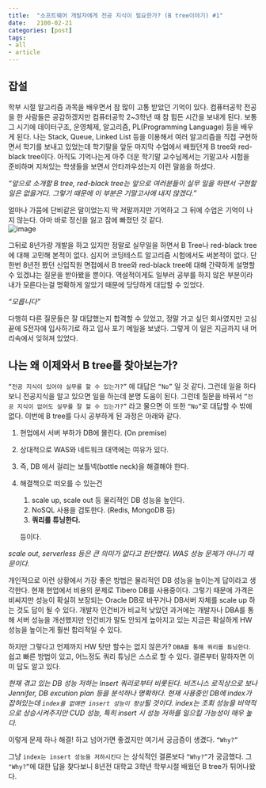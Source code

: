 ```yaml
---
title:  "소프트웨어 개발자에게 전공 지식이 필요한가? (B tree이야기) #1"
date:   2100-02-21
categories: [post]
tags:
- all
- article
---
```

## 잡설

학부 시절 알고리즘 과목을 배우면서 참 많이 고통 받았던 기억이 있다. 컴퓨터공학 전공을 한 사람들은 공감하겠지만 컴퓨터공학 2~3학년 때 참 힘든 시간을 보내게 된다. 보통 그 시기에 데이터구조, 운영체제, 알고리즘, PL(Programming Language) 등을 배우게 된다. 나는 Stack, Queue, Linked List 등을 이용해서 여러 알고리즘을 직접 구현하면서 학기를 보내고 있었는데 학기말을 앞둔 마지막 수업에서 배웠던게 B tree와 red-black tree이다. 아직도 기억나는게 아주 더운 학기말 교수님께서는 기말고사 시험을 준비하며 지쳐있는 학생들을 보면서 안타까우셨는지 이런 말씀을 하셨다. 

*“앞으로 소개할 B tree, red-black tree는 앞으로 여러분들이 실무 일을 하면서 구현할 일은 없을거다. 그렇기 때문에 이 부분은 기말고사에 내지 않겠다.”*

얼마나 가뭄에 단비같은 말이었는지 딱 저말까지만 기억하고 그 뒤에 수업은 기억이 나지 않는다. 아마 바로 정신을 잃고 잠에 빠졌던 것 같다.  
![image](https://user-images.githubusercontent.com/6336815/155447280-eddfa689-8325-4957-9623-dc2459a39a84.png)

그뒤로 8년가량 개발을 하고 있지만 정말로 실무일을 하면서 B Tree나 red-black tree에 대해 고민해 본적이 없다. 심지어 코딩테스트 알고리즘 시험에서도 써본적이 없다. 단 한번 8년전 봤던 신입직원 면접에서 B tree와 red-black tree에 대해 간략하게 설명할 수 있겠냐는 질문을 받아봤을 뿐이다. 역설적이게도 일부러 공부를 하지 않은 부분이라 내가 모른다는걸 명확하게 알았기 때문에 당당하게 대답할 수 있었다.

*“모릅니다”*

다행히 다른 질문들은 잘 대답했는지 합격할 수 있었고, 정말 가고 싶던 회사였지만 고심끝에 S전자에 입사하기로 하고 입사 포기 메일을 보냈다. 그렇게 이 일은 지금까지 내 머리속에서 잊혀져 있었다.

## 나는 왜 이제와서 B tree를 찾아보는가?

`“전공 지식이 있어야 실무를 할 수 있는가?”` 에 대답은 `“No”` 일 것 같다. 그런데 일을 하다보니 전공지식을 알고 있으면 일을 하는데 분명 도움이 된다. 그런데 질문을 바꿔서 `“전공 지식이 없어도 실무를 잘 할 수 있는가?”` 라고 물으면 이 또한 `“No”`로 대답할 수 밖에 없다. 이번에 B tree를 다시 공부하게 된 과정은 아래와 같다.

1. 현업에서 서버 부하가 DB에 몰린다. (On premise)
2. 상대적으로 WAS와 네트워크 대역에는 여유가 있다.
3. 즉, DB 에서 걸리는 보틀넥(bottle neck)을 해결해야 한다.
4. 해결책으로 떠오를 수 있는건 
    1. scale up, scale out 등 물리적인 DB 성능을 높인다.
    2. NoSQL 사용을 검토한다. (Redis, MongoDB 등)
    3. **쿼리를 튜닝한다.**
    
    등이다.
    


*scale out, serverless 등은 큰 의미가 없다고 판단했다. WAS 성능 문제가 아니기 때문이다.*


 개인적으로 이런 상황에서 가장 좋은 방법은 물리적인 DB 성능을 높이는게 답이라고 생각한다. 현재 현업에서 비용의 문제로 Tibero DB를 사용중이다. 그렇기 때문에 가격은 비싸지만 성능이 확실히 보장되는 Oracle DB로 바꾸거나  DB서버 자체를 scale up 하는 것도 답이 될 수 있다. 개발자 인건비가 비교적 낮았던 과거에는 개발자나 DBA를 통해 서버 성능을 개선했지만 인건비가 말도 안되게 높아지고 있는 지금은 확실하게 HW성능을 높이는게 훨씬 합리적일 수 있다.

 하지만 그렇다고 언제까지 HW 탓만 할수는 없지 않은가? `DBA를 통해 쿼리를 튜닝한다`.  쉽고 빠른 방법이 있고, 어느정도 쿼리 튜닝은 스스로 할 수 있다. 결론부터 말하자면 이미 답도 알고 있다.

*현재 겪고 있는 DB 성능 저하는 Insert 쿼리로부터 비롯된다. 비즈니스 로직상으로 보나 Jennifer, DB excution plan 등을 분석하나 명확하다. 현재 사용중인 DB에 index가 잡혀있는데 `index를 없애면 insert 성능이 향상`될 것이다. index는 조회 성능을 비약적으로 상승시켜주지만 CUD 성능, 특히 insert 시 성능 저하를 일으킬 가능성이 매우 높다.*

이렇게 문제 하나 해결! 하고 넘어가면 좋겠지만 여기서 궁금증이 생겼다. `“Why?”`


그냥 `index는 insert 성능을 저하시킨다` 는 상식적인 결론보다 `“Why?”`가 궁금했다. 그 `"Why?”`에 대한 답을 찾다보니 8년전 대학교 3학년 학부시절 배웠던 B tree가 튀어나왔다.